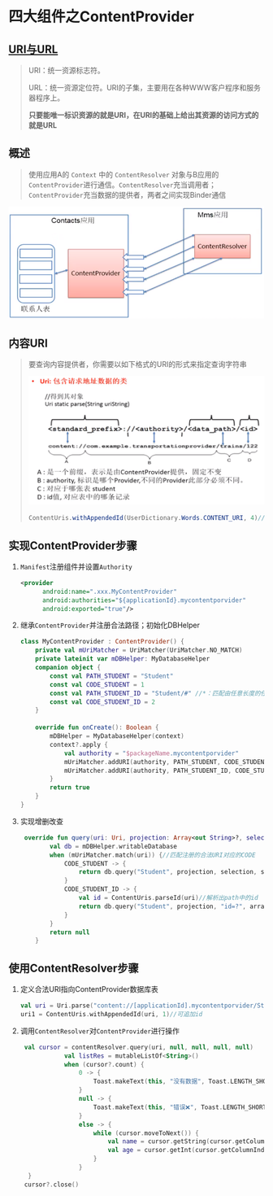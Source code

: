 # 四大组件之ContentProvider

## [URI与URL](https://blog.csdn.net/qq_32595453/article/details/80563142)

> URI：统一资源标志符。
>
> URL：统一资源定位符。URI的子集，主要用在各种WWW客户程序和服务器程序上。
>
> **只要能唯一标识资源的就是URI，在URI的基础上给出其资源的访问方式的就是URL**

## 概述

> 使用应用A的 `Context` 中的 `ContentResolver` 对象与B应用的`ContentProvider`进行通信。`ContentResolver`充当调用者；`ContentProvider`充当数据的提供者，两者之间实现Binder通信

<img src="pic\image-20210311153309348.png" alt="image-20210311153309348" style="zoom: 67%;" />



##  内容URI

> 要查询内容提供者，你需要以如下格式的URI的形式来指定查询字符串
>
> <img src="pic\image-20210310224125099.png" alt="image-20210310224125099" style="zoom:67%;" />
>
> ```java
> ContentUris.withAppendedId(UserDictionary.Words.CONTENT_URI, 4)//content://user_dictionary/words/4
> ```
>
> 

## 实现ContentProvider步骤

1. `Manifest`注册组件并设置`Authority`

   ```xml
   <provider
         android:name=".xxx.MyContentProvider"
         android:authorities="${applicationId}.mycontentporvider"
         android:exported="true"/>
   ```
   
2. 继承`ContentProvider`并注册合法路径；初始化DBHelper

   ```kotlin
   class MyContentProvider : ContentProvider() {
       private val mUriMatcher = UriMatcher(UriMatcher.NO_MATCH)
       private lateinit var mDBHelper: MyDatabaseHelper
       companion object {
           const val PATH_STUDENT = "Student"  
           const val CODE_STUDENT = 1
           const val PATH_STUDENT_ID = "Student/#" //*：匹配由任意长度的任何有效字符组成的字符串；#：匹配由任意长度的数字字符组成的字符串
           const val CODE_STUDENT_ID = 2
       }
   
       override fun onCreate(): Boolean {
           mDBHelper = MyDatabaseHelper(context)
           context?.apply {
               val authority = "$packageName.mycontentporvider"
               mUriMatcher.addURI(authority, PATH_STUDENT, CODE_STUDENT)//注册合法URI - CODE的映射关系
               mUriMatcher.addURI(authority, PATH_STUDENT_ID, CODE_STUDENT_ID)
           }
           return true
       }
   }
   ```

3. 实现增删改查

   ```kotlin
    override fun query(uri: Uri, projection: Array<out String>?, selection: String?, selectionArgs: Array<out String>?, sortOrder: String?): Cursor? {
           val db = mDBHelper.writableDatabase
           when (mUriMatcher.match(uri)) {//匹配注册的合法URI对应的CODE
               CODE_STUDENT -> {
                   return db.query("Student", projection, selection, selectionArgs, null, null, sortOrder)//2.查询
               }
               CODE_STUDENT_ID -> {
                   val id = ContentUris.parseId(uri)//解析出path中的id
                   return db.query("Student", projection, "id=?", arrayOf("$id"), null, null, sortOrder)
               }
           }
           return null
       }
   ```

   

   
## 使用ContentResolver步骤

1. 定义合法URI指向ContentProvider数据库表

   ```kotlin
   val uri = Uri.parse("content://[applicationId].mycontentporvider/Student")
   uri1 = ContentUris.withAppendedId(uri, 1)//可追加id
   ```

2. 调用`ContentResolver`对`ContentProvider`进行操作

   ```kotlin
    val cursor = contentResolver.query(uri, null, null, null, null)
               val listRes = mutableListOf<String>()
               when (cursor?.count) {
                   0 -> {
                       Toast.makeText(this, "没有数据", Toast.LENGTH_SHORT).show()
                   }
                   null -> {
                       Toast.makeText(this, "错误❌", Toast.LENGTH_SHORT).show()
                   }
                   else -> {
                       while (cursor.moveToNext()) {
                           val name = cursor.getString(cursor.getColumnIndex("name"))
                           val age = cursor.getInt(cursor.getColumnIndex("age"))
                       }
                   }
     }
    cursor?.close()
   ```

   

   

   

   

   

   

   









